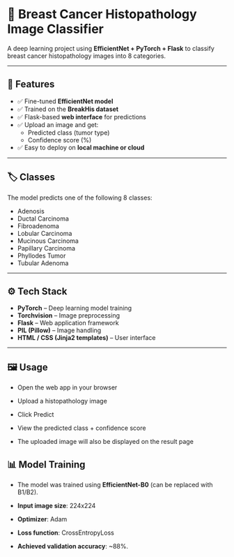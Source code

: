 # 🧬 Breast Cancer Histopathology Image Classifier  

A deep learning project using **EfficientNet + PyTorch + Flask** to classify breast cancer histopathology images into 8 categories.   

---

## 📌 Features  

- ✅ Fine-tuned **EfficientNet model**  
- ✅ Trained on the **BreakHis dataset**  
- ✅ Flask-based **web interface** for predictions  
- ✅ Upload an image and get:  
  - Predicted class (tumor type)  
  - Confidence score (%)  
- ✅ Easy to deploy on **local machine or cloud**  

---

## 🏷️ Classes  

The model predicts one of the following 8 classes:  

- Adenosis  
- Ductal Carcinoma  
- Fibroadenoma  
- Lobular Carcinoma  
- Mucinous Carcinoma  
- Papillary Carcinoma  
- Phyllodes Tumor  
- Tubular Adenoma  

---

## ⚙️ Tech Stack  

- **PyTorch** – Deep learning model training  
- **Torchvision** – Image preprocessing  
- **Flask** – Web application framework  
- **PIL (Pillow)** – Image handling  
- **HTML / CSS (Jinja2 templates)** – User interface  

---

## 🖼️ Usage

- Open the web app in your browser

- Upload a histopathology image

- Click Predict

- View the predicted class + confidence score

- The uploaded image will also be displayed on the result page

## 📊 Model Training

- The model was trained using **EfficientNet-B0** (can be replaced with B1/B2).

- **Input image size**: 224x224

- **Optimizer**: Adam

- **Loss function**: CrossEntropyLoss

- **Achieved validation accuracy**: ~88%.
